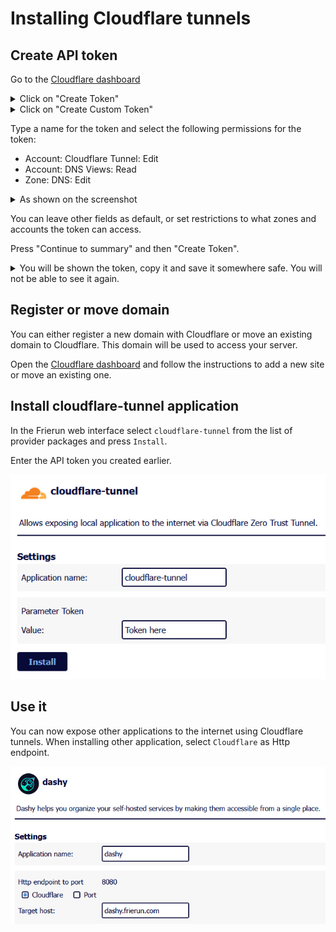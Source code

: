 ﻿# Installing Cloudflare tunnels

## Create API token

Go to the [Cloudflare dashboard](https://dash.cloudflare.com/profile/api-tokens)

<details>
<summary>Click on "Create Token"</summary>

![API Token screenshot](Cloudflare1.png)
</details>

<details>
<summary>Click on "Create Custom Token"</summary>

![Create Custom Token screenshot](Cloudflare2.png)
</details>

Type a name for the token and select the following permissions for the token:
- Account: Cloudflare Tunnel: Edit
- Account: DNS Views: Read
- Zone: DNS: Edit
 
<details>
<summary>As shown on the screenshot</summary>

![Token select screenshot](Cloudflare3.png)
</details>

You can leave other fields as default, or set restrictions to what zones and accounts the token can access.

Press "Continue to summary" and then "Create Token". 

<details>
<summary>You will be shown the token, copy it and save it somewhere safe. You will not be able to see it again.</summary>

![Token created screenshot](Cloudflare4.png)

</details>

## Register or move domain

You can either register a new domain with Cloudflare or move an existing domain to Cloudflare.
This domain will be used to access your server.

Open the [Cloudflare dashboard](https://dash.cloudflare.com/?to=/:account/home) and follow the instructions to add a new site or move an existing one.

## Install cloudflare-tunnel application

In the Frierun web interface select `cloudflare-tunnel` from the list of provider packages and press `Install`.

Enter the API token you created earlier.

![Install cloudflare-tunnel screenshot](Cloudflare5.png)

## Use it

You can now expose other applications to the internet using Cloudflare tunnels. When installing other application, select `Cloudflare` as Http endpoint.

![Install application with CloudflareHandler screenshot](Cloudflare6.png)